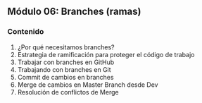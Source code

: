## Módulo 06: Branches (ramas)

### Contenido

1. ¿Por qué necesitamos branches?
2. Estrategia de ramificación para proteger el código de trabajo
3. Trabajar con branches en GitHub
4. Trabajando con branches en Git
5. Commit de cambios en branches
6. Merge de cambios en Master Branch desde Dev
7. Resolución de conflictos de Merge

